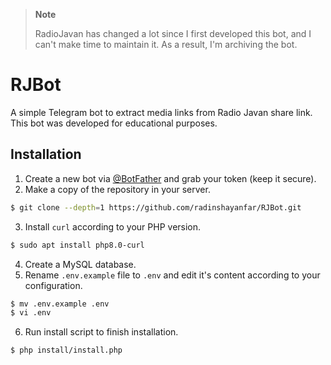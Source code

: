 > **Note**
> 
> RadioJavan has changed a lot since I first developed this bot, and I can't make time to maintain it. As a result, I'm archiving the bot.

RJBot
=====
A simple Telegram bot to extract media links from Radio Javan share link. This bot was developed for educational purposes. 

Installation
--------------
 1. Create a new bot via [@BotFather](https://t.me/BotFather) and grab your token (keep it secure).
 2. Make a copy of the repository in your server.
  ```bash
  $ git clone --depth=1 https://github.com/radinshayanfar/RJBot.git
  ```
 3. Install `curl` according to your PHP version.
  ```bash
  $ sudo apt install php8.0-curl
  ```
 4. Create a MySQL database.
 5. Rename `.env.example` file to `.env` and edit it's content according to your configuration.
  ```bash
  $ mv .env.example .env
  $ vi .env
  ```
 6. Run install script to finish installation.
  ```bash
  $ php install/install.php
  ```
